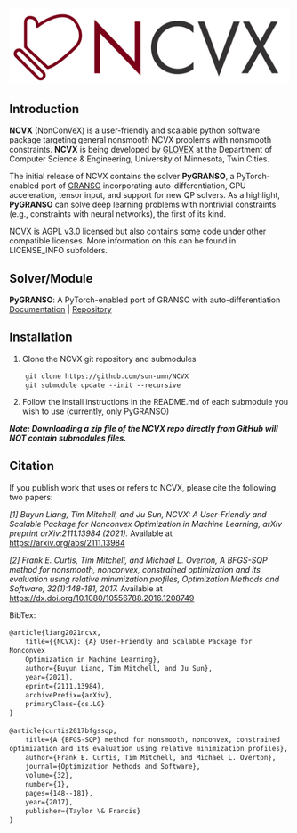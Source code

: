 <img src="./NCVX_logo_banner.png" alt="NCVX_LOGO" width="900"/>

## Introduction

**NCVX** (NonConVeX) is a user-friendly and scalable python software package targeting general nonsmooth NCVX problems with nonsmooth constraints. **NCVX** is being developed by [GLOVEX](https://glovex.umn.edu/) at the Department of Computer Science & Engineering, University of Minnesota, Twin Cities.

The initial release of NCVX contains the solver **PyGRANSO**, a PyTorch-enabled port of [GRANSO](http://www.timmitchell.com/software/GRANSO/) incorporating auto-differentiation, GPU acceleration, tensor input, and support for new QP solvers. As a highlight, **PyGRANSO** can solve deep learning problems with nontrivial constraints (e.g., constraints with neural networks), the first of its kind.

NCVX is AGPL v3.0 licensed but also contains some code under other compatible licenses.  More information on this can be found in LICENSE_INFO subfolders.

## Solver/Module

**PyGRANSO**: A PyTorch-enabled port of GRANSO with auto-differentiation [Documentation](https://ncvx.org/PyGRANSO) | [Repository](https://github.com/sun-umn/PyGRANSO)

## Installation

1. Clone the NCVX git repository and submodules
```
    git clone https://github.com/sun-umn/NCVX
    git submodule update --init --recursive
```
2. Follow the install instructions in the README.md of each submodule you wish to use (currently, only PyGRANSO)

***Note: Downloading a zip file of the NCVX repo directly from GitHub will NOT contain submodules files.***

## Citation

If you publish work that uses or refers to NCVX, please cite the following two papers:

*[1] Buyun Liang, Tim Mitchell, and Ju Sun,
    NCVX: A User-Friendly and Scalable Package for Nonconvex
    Optimization in Machine Learning, arXiv preprint arXiv:2111.13984 (2021).*
    Available at https://arxiv.org/abs/2111.13984

*[2] Frank E. Curtis, Tim Mitchell, and Michael L. Overton,
    A BFGS-SQP method for nonsmooth, nonconvex, constrained
    optimization and its evaluation using relative minimization
    profiles, Optimization Methods and Software, 32(1):148-181, 2017.*
    Available at https://dx.doi.org/10.1080/10556788.2016.1208749  

BibTex:

    @article{liang2021ncvx,
        title={{NCVX}: {A} User-Friendly and Scalable Package for Nonconvex 
        Optimization in Machine Learning}, 
        author={Buyun Liang, Tim Mitchell, and Ju Sun},
        year={2021},
        eprint={2111.13984},
        archivePrefix={arXiv},
        primaryClass={cs.LG}
    }
    
    @article{curtis2017bfgssqp,
        title={A {BFGS-SQP} method for nonsmooth, nonconvex, constrained optimization and its evaluation using relative minimization profiles},
        author={Frank E. Curtis, Tim Mitchell, and Michael L. Overton},
        journal={Optimization Methods and Software},
        volume={32},
        number={1},
        pages={148--181},
        year={2017},
        publisher={Taylor \& Francis}
    }
